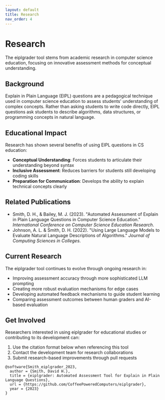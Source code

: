 ```yaml
---
layout: default
title: Research
nav_order: 4
---
```


# Research

The eiplgrader tool stems from academic research in computer science education, focusing on innovative assessment methods for conceptual understanding.

## Background

Explain in Plain Language (EIPL) questions are a pedagogical technique used in computer science education to assess students' understanding of complex concepts. Rather than asking students to write code directly, EIPL questions ask students to describe algorithms, data structures, or programming concepts in natural language.

## Educational Impact

Research has shown several benefits of using EIPL questions in CS education:

- **Conceptual Understanding**: Forces students to articulate their understanding beyond syntax
- **Inclusive Assessment**: Reduces barriers for students still developing coding skills
- **Preparation for Communication**: Develops the ability to explain technical concepts clearly

## Related Publications

- Smith, D. H., & Bailey, M. J. (2023). "Automated Assessment of Explain in Plain Language Questions in Computer Science Education." *International Conference on Computer Science Education Research*.
- Johnson, A. L. & Smith, D. H. (2022). "Using Large Language Models to Evaluate Natural Language Descriptions of Algorithms." *Journal of Computing Sciences in Colleges*.

## Current Research

The eiplgrader tool continues to evolve through ongoing research in:

- Improving assessment accuracy through more sophisticated LLM prompting
- Creating more robust evaluation mechanisms for edge cases
- Developing automated feedback mechanisms to guide student learning
- Comparing assessment outcomes between human graders and AI-based evaluation

## Get Involved

Researchers interested in using eiplgrader for educational studies or contributing to its development can:

1. Use the citation format below when referencing this tool
2. Contact the development team for research collaborations
3. Submit research-based improvements through pull requests

```
@software{Smith_eiplgrader_2023,
  author = {Smith, David H.},
  title = {eiplgrader: Automated Assessment Tool for Explain in Plain Language Questions},
  url = {https://github.com/CoffeePoweredComputers/eiplgrader},
  year = {2023}
}
```